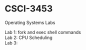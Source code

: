 # CSCI-3453

Operating Systems Labs

Lab 1: fork and exec shell commands<br>
Lab 2: CPU Scheduling<br>
Lab 3:

